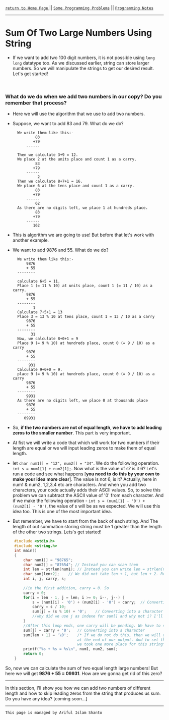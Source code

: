 [ `return to Home Page` ](https://shanto-swe029.github.io) || [`Some Programming Problems`](https://shanto-swe029.github.io/programmingproblems) || [`Programming Notes`](https://shanto-swe029.github.io/programmingnotes)

***

# Sum Of Two Large Numbers Using String

- If we want to add two 100 digit numbers, it is not possible using `long long` datatype too. As we discussed earlier, string can store larger numbers. So we will manipulate the strings to get our desired result. Let's get started!

<br>

### What do we do when we add two numbers in our copy? Do you remember that process?

- Here we will use the algorithm that we use to add two numbers.
- Suppose, we want to add 83 and 79. What do we do?
	
		We write them like this:-
		        83
		       +79
		    ------
		
		Then we calculate 3+9 = 12.
		We place 2 at the units place and count 1 as a carry.
		        83
		       +79
		    ------
		         2
		Then we calculate 8+7+1 = 16.
		We place 6 at the tens place and count 1 as a carry.
		        83
		       +79
		    ------
		        62
		As there are no digits left, we place 1 at hundreds place.
		        83
		       +79
		    ------
		       162
		
- This is algorithm we are going to use! But before that let's work with another example.
- We want to add 9876 and 55. What do we do?

		We write them like this:-
		    9876
		    + 55
		--------
		
		calculate 6+5 = 11.
		Place 1 (= 11 % 10) at units place, count 1 (= 11 / 10) as a carry.
		    9876
		    + 55
		--------
		       1
		Calculate 7+5+1 = 13
		Place 3 = 13 % 10 at tens place, count 1 = 13 / 10 as a carry
		    9876
		    + 55
		--------
		      31
		Now, we calculate 8+0+1 = 9
		Place 9 (= 9 % 10) at hundreds place, count 0 (= 9 / 10) as a carry
		    9876
		    + 55
		--------
		     931
		Calculate 9+0+0 = 9.
		place 9 (= 9 % 10) at hundreds place, count 0 (= 9 / 10) as a carry
		    9876
		    + 55
		--------
		    9931
		As there are no digits left, we place 0 at thousands place
		    9876
		    + 55
		--------
		   09931

- So, **if the two numbers are not of equal length, we have to add leading zeros to the smaller number**. This part is very important.
- At fist we will write a code that which will work for two numbers if their length are equal or we will input leading zeros to make them of equal length.
- let `char num1[] = "12", num2[] = "34"`. We do the following operation. `int s = num1[1] + num2[1];`. Now what is the value of s? is it 6? Let's run a code and see what happens [**you need to do this by your own to make your idea more clear**]. The value is not 6, is it? Actually, here in num1 & num2, 1,2,3,4 etc are characters. And when you add two characters, your code actually adds their ASCII values. So, to solve this problem we can subtract the ASCII value of '0'  from each character. And if we make the following operation - `int s = (num1[1] - '0') + (num2[1] - '0')`, the value of s will be as we expected. We will use this idea too. This is one of the most important idea.

- But remember, we have to start from the back of each string. And The length of out summation storing string must be 1 greater than the length of the other two strings. Lets's get started!

```c
    #include <stdio.h>
    #include <string.h>
    int main()
    {
        char num1[] = "98765";
        char num2[] = "87654"; // Instead you can scan them
        int len = strlen(num1); // Instead you can write len = strlen(num2)
        char sum[len+2];    // We did not take len + 1, but len + 2. Reason will bw explained later.
        int i, j, carry, s;
        
        //in the first addition, carry = 0. So
        carry = 0;
        for(i = len - 1, j = len; i >= 0; i--, j--) {
            s = (num1[i] - '0') + (num2[i] - '0') + carry;  // Converting to numbers
            carry = s / 10;
            sum[j] = (s % 10) + '0';    // Converting into a character
            //why did we use j as indexe for sum[] and why not i? I'll leave it to you.
        }
        //After this loop ends, one carry will be pending. We have to store it into the sum[] string
        sum[j] = carry + '0';   // Converting into a character
        sum[len + 1] = '\0';    /* If we do not do this, then we will get garbage values 
                                at the end of our output. And to set this NULL character,
                                we took one more place for this string*/
        printf("%s + %s = %s\n", num1, num2, sum);
        return 0;
    }
```

So, now we can calculate the sum of two equal length large numbers! But here we will get **9876 + 55 = 09931**. How are we gonna get rid of this zero?

***

In this section, I'll show you how we can add two numbers of different length and how to skip leading zeros from the string that produces us sum. Do you have any idea?
[coming soon...]

***

`This page is managed by Ariful Islam Shanto`












